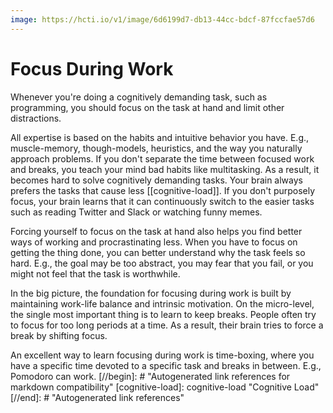 ```yaml
---
image: https://hcti.io/v1/image/6d6199d7-db13-44cc-bdcf-87fccfae57d6
---
```


# Focus During Work

Whenever you're doing a cognitively demanding task, such as programming, you should focus on the task at hand and limit other distractions.

All expertise is based on the habits and intuitive behavior you have. E.g., muscle-memory, though-models, heuristics, and the way you naturally approach problems. If you don't separate the time between focused work and breaks, you teach your mind bad habits like multitasking. As a result, it becomes hard to solve cognitively demanding tasks. Your brain always prefers the tasks that cause less [[cognitive-load]]. If you don't purposely focus, your brain learns that it can continuously switch to the easier tasks such as reading Twitter and Slack or watching funny memes.

Forcing yourself to focus on the task at hand also helps you find better ways of working and procrastinating less. When you have to focus on getting the thing done, you can better understand why the task feels so hard. E.g., the goal may be too abstract, you may fear that you fail, or you might not feel that the task is worthwhile.

In the big picture, the foundation for focusing during work is built by maintaining work-life balance and intrinsic motivation. On the micro-level, the single most important thing is to learn to keep breaks. People often try to focus for too long periods at a time. As a result, their brain tries to force a break by shifting focus.

An excellent way to learn focusing during work is time-boxing, where you have a specific time devoted to a specific task and breaks in between. E.g., Pomodoro can work.
[//begin]: # "Autogenerated link references for markdown compatibility"
[cognitive-load]: cognitive-load "Cognitive Load"
[//end]: # "Autogenerated link references"